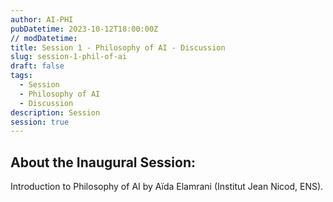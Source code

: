 ```yaml
---
author: AI-PHI
pubDatetime: 2023-10-12T18:00:00Z
// modDatetime:
title: Session 1 - Philosophy of AI - Discussion
slug: session-1-phil-of-ai
draft: false
tags:
  - Session
  - Philosophy of AI
  - Discussion
description: Session
session: true
---
```


## About the Inaugural Session:

Introduction to Philosophy of AI by Aïda Elamrani (Institut Jean Nicod, ENS).
